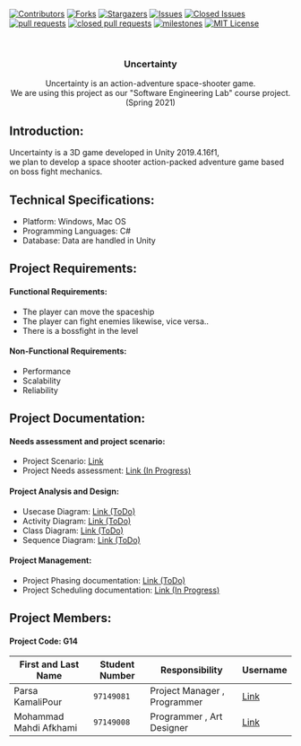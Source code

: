 [![Contributors][contributors-shield]][contributors-url]
[![Forks][forks-shield]][forks-url]
[![Stargazers][stars-shield]][stars-url]
[![Issues][issues-shield]][issues-url]
[![Closed Issues][issues-closed-shield]][issues-closed-url]
[![pull requests][pull-req-shield]][pull-req-url]
[![closed pull requests][pull-closed-shield]][pull-closed-url]
[![milestones][milestones-shield]][milestones-url]
[![MIT License][license-shield]][license-url]


<!-- PROJECT LOGO -->
<br />
<p align="center">
  
  <h3 align="center">Uncertainty</h3>

  <p align="center">
    Uncertainty is an action-adventure space-shooter game.
    <br />
    We are using this project as our "Software Engineering Lab" course project.
    <br />
    (Spring 2021)


## Introduction:  
Uncertainty is a 3D game developed in Unity 2019.4.16f1,  
we plan to develop a space shooter action-packed adventure game based on boss fight mechanics.  


## Technical Specifications:  
- Platform: Windows, Mac OS  
- Programming Languages: C#
- Database: Data are handled in Unity



## Project Requirements:  
#### Functional Requirements:  
- The player can move the spaceship
- The player can fight enemies likewise, vice versa..
- There is a bossfight in the level

#### Non-Functional Requirements:  
- Performance
- Scalability 
- Reliability


## Project Documentation:  

#### Needs assessment and project scenario:  
- Project Scenario: [Link](https://github.com/Null-References/Uncertainty/blob/main/Documentation/SCENARIO.md)
- Project Needs assessment: [Link (In Progress)](https://github.com/Null-References/Uncertainty/blob/Develop/Documentation/NEEDS_ASSESSMENT.md)  

#### Project Analysis and Design:
- Usecase Diagram: [Link (ToDo)]()
- Activity Diagram: [Link (ToDo)]()
- Class Diagram: [Link (ToDo)]()
- Sequence Diagram: [Link (ToDo)]()  

#### Project Management:  
- Project Phasing documentation: [Link (ToDo)]() 
- Project Scheduling documentation: [Link (In Progress)](https://github.com/Null-References/Uncertainty/blob/Develop/Documentation/Project_Scheduling.md) 


## Project Members:  
#### Project Code: G14

First and Last Name | Student Number | Responsibility | Username
--- | --- | --- | ---
Parsa KamaliPour | `97149081` | Project Manager , Programmer | [Link](https://github.com/benymaxparsa)
Mohammad Mahdi Afkhami | `97149008` | Programmer , Art Designer | [Link](https://github.com/mohmehdi)





<!-- MARKDOWN LINKS & IMAGES -->
<!-- https://www.markdownguide.org/basic-syntax/#reference-style-links -->
[contributors-shield]: https://img.shields.io/github/contributors/Null-References/Uncertainty?style=for-the-badge
[contributors-url]: https://github.com/Null-References/Uncertainty/graphs/contributors
[forks-shield]: https://img.shields.io/github/forks/Null-References/Uncertainty?style=for-the-badge
[forks-url]: https://github.com/Null-References/Uncertainty/network/members
[stars-shield]: https://img.shields.io/github/stars/Null-References/Uncertainty?style=for-the-badge
[stars-url]: https://github.com/Null-References/Uncertainty/stargazers
[issues-shield]: https://img.shields.io/github/issues/Null-References/Uncertainty?style=for-the-badge
[issues-url]: https://github.com/Null-References/Uncertainty/issues
[issues-closed-shield]: https://img.shields.io/github/issues-closed/Null-References/Uncertainty?style=for-the-badge
[issues-closed-url]: https://github.com/Null-References/Uncertainty/issues?q=is%3Aissue+is%3Aclosed
[pull-req-shield]: https://img.shields.io/github/issues-pr/Null-References/Uncertainty?style=for-the-badge
[pull-req-url]: https://github.com/Null-References/Uncertainty/pulls
[pull-closed-shield]: https://img.shields.io/github/issues-pr-closed/Null-References/Uncertainty?style=for-the-badge
[pull-closed-url]: https://github.com/Null-References/Uncertainty/pulls?q=is%3Apr+is%3Aclosed
[milestones-shield]: https://img.shields.io/github/milestones/all/Null-References/Uncertainty?style=for-the-badge
[milestones-url]: https://github.com/Null-References/Uncertainty/milestones
[license-shield]: https://img.shields.io/github/license/Null-References/Uncertainty?style=for-the-badge
[license-url]: https://github.com/Null-References/Uncertainty/blob/main/LICENSE
